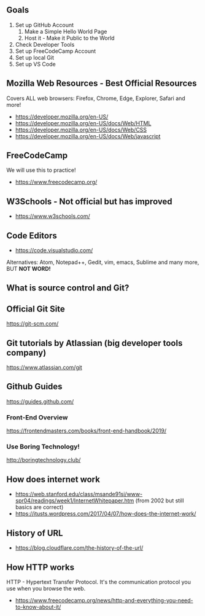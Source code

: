 ## Goals 
1. Set up GitHub Account
    1. Make a Simple Hello World Page
    2. Host it - Make it Public to the World
2. Check Developer Tools
3. Set up FreeCodeCamp Account
4. Set up local Git
5. Set up VS Code

## Mozilla Web Resources - Best Official Resources 
Covers ALL web browsers: Firefox, Chrome, Edge, Explorer, Safari and more!

* https://developer.mozilla.org/en-US/
* https://developer.mozilla.org/en-US/docs/Web/HTML
* https://developer.mozilla.org/en-US/docs/Web/CSS
* https://developer.mozilla.org/en-US/docs/Web/javascript

## FreeCodeCamp 
We will use this to practice!

* https://www.freecodecamp.org/

## W3Schools - Not official but has improved
* https://www.w3schools.com/

## Code Editors

* https://code.visualstudio.com/

Alternatives: Atom, Notepad++, Gedit, vim, emacs, Sublime and many more, BUT **NOT WORD!**

## What is source control and Git?

## Official Git Site
https://git-scm.com/

## Git tutorials by Atlassian (big developer tools company)
https://www.atlassian.com/git

## Github Guides
https://guides.github.com/

### Front-End Overview
https://frontendmasters.com/books/front-end-handbook/2019/

### Use Boring Technology!

http://boringtechnology.club/

## How does internet work
* https://web.stanford.edu/class/msande91si/www-spr04/readings/week1/InternetWhitepaper.htm (from 2002 but still basics are correct)
* https://itusts.wordpress.com/2017/04/07/how-does-the-internet-work/

## History of URL

* https://blog.cloudflare.com/the-history-of-the-url/

## How HTTP  works
HTTP - Hypertext Transfer Protocol. It's the communication protocol you use when you browse the web.
* https://www.freecodecamp.org/news/http-and-everything-you-need-to-know-about-it/

